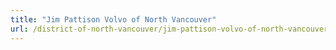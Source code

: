 ```yaml
---
title: "Jim Pattison Volvo of North Vancouver"
url: /district-of-north-vancouver/jim-pattison-volvo-of-north-vancouver/
---
```

